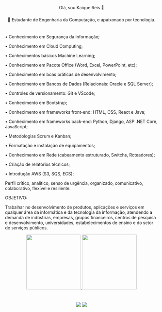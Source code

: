 <div align="center"> Olá, sou Kaique Reis 👋
 
 ###
 
 🔭 Estudante de Engenharia da Computação, e apaixonado por tecnologia.</div>

 #
• Conhecimento em Segurança da Informação;

• Conhecimento em Cloud Computing;

• Conhecimentos básicos Machine Learning;

• Conhecimento em Pacote Office (Word, Excel, PowerPoint, etc);

• Conhecimento em boas práticas de desenvolvimento;

• Conhecimento em Bancos de Dados (Relacionais: Oracle e SQL Server);

• Controles de versionamento: Git e VScode;

• Conhecimento em Bootstrap;

• Conhecimento em frameworks front-end: HTML, CSS, React e Java;

• Conhecimento em frameworks back-end: Python, Django, ASP .NET Core, JavaScript;

• Metodologias Scrum e Kanban; 

• Formatação e instalação de equipamentos;

• Conhecimento em Rede (cabeamento estruturado, Switchs, Roteadores);

• Criação de relatórios técnicos;

• Introdução AWS (S3, SQS, ECS);
 
Perfil crítico, analítico, senso de urgência, organizado, comunicativo, colaborativo, flexível e resiliente.

OBJETIVO:

Trabalhar no desenvolvimento de produtos, aplicações e serviços em
qualquer área da informática e da tecnologia da informação, atendendo
a demanda de indústrias, empresas, grupos financeiros, centros de
pesquisa e desenvolvimento, universidades, estabelecimentos de
ensino e do setor de serviços públicos.


<div align="center">
  <a href="https://github.com/forasteirou">
  <img height="180em" src="https://github-readme-stats.vercel.app/api?username=Forasteirou&show_icons=true&theme=dark&include_all_commits=true&count_private=true"/>
<img height="180em" src="https://github-readme-stats.vercel.app/api/top-langs/?username=forasteirou&layout=compact&langs_count=7&theme=dark&include"/>
</div>

#

<div align="center"> 
 
 
  <a href = "mailto:kaique.ohana@gmail.com"><img src="https://img.shields.io/badge/-Gmail-%23333?style=for-the-badge&logo=gmail&logoColor=white" target="_blank"></a>
  <a href="https://www.linkedin.com/in/kaique-reis-75b41521a/" target="_blank"><img src="https://img.shields.io/badge/-LinkedIn-%230077B5?style=for-the-badge&logo=linkedin&logoColor=white" target="_blank"></a>
  


  
</div>

